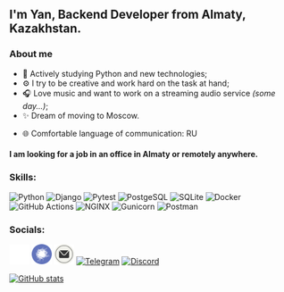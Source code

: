 ## I'm Yan, Backend Developer from Almaty, Kazakhstan.

### About me
- 📖 Actively studying Python and new technologies;
- ⚙️ I try to be creative and work hard on the task at hand;
- 🎧 Love music and want to work on a streaming audio service *(some day...)*;
- ✨ Dream of moving to Moscow.
<!-- - 💻 Right now I’m working on several pet projects, which I will soon publish on GitHub -->
- 🌐 Comfortable language of communication: RU

#### I am looking for a job in an office in Almaty or **remotely anywhere**.

### Skills:
![Python](https://img.shields.io/badge/-Python-3776AB?style=flat-square&logo=python&logoColor=white)
![Django](https://img.shields.io/badge/-Django-092E20?style=flat-square&logo=django&logoColor=white)
![Pytest](https://img.shields.io/badge/-Pytest-0A9EDC?style=flat-square&logo=pytest&logoColor=white)
![PostgeSQL](https://img.shields.io/badge/-PostgreSQL-4169E1?style=flat-square&logo=postgresql&logoColor=white)
![SQLite](https://img.shields.io/badge/-SQLite-003B57?style=flat-square&logo=sqlite&logoColor=white)
![Docker](https://img.shields.io/badge/-Docker-2496ED?style=flat-square&logo=docker&logoColor=white)
![GitHub Actions](https://img.shields.io/badge/-GitHub%20Actions-2088FF?style=flat-square&logo=github%20actions&logoColor=white)
![NGINX](https://img.shields.io/badge/-NGINX-009639?style=flat-square&logo=nginx&logoColor=white)
![Gunicorn](https://img.shields.io/badge/-gunicorn-499848?style=flat-square&logo=gunicorn&logoColor=white)
![Postman](https://img.shields.io/badge/-Postman-FF6C37?style=flat-square&logo=postman&logoColor=white)

### Socials:

<!-- Sample
<a href=""target="_blank" rel="noreferrer"><img src="" width="36" height="36" alt="" /></a>
-->

<p align="left">
<!-- GitHub -->
<a href="https://github.com/wiacze" target="_blank" rel="noreferrer"><img src="./icons/github-mark-white.svg" width="36" height="36" alt="GitHub" /></a>
<!-- Linkedin -->
<!-- <a href="https://www.linkedin.com/in/ян-языков-370793339/"target="_blank" rel="noreferrer"><img src="https://upload.wikimedia.org/wikipedia/commons/8/81/LinkedIn_icon.svg" width="36" height="36" alt="Linkedin" /></a> -->
<!-- Habr Career -->
<a href="https://career.habr.com/wiacze" target="_blank" rel="noreferrer"><img src="./icons/habr-career.svg" width="36" height="36" alt="" /></a>
<!-- Email -->
<a href="mailto:yan.yazykoff@ya.ru" target="_blank" rel="noreferrer"><img src="./icons/Email-Icon-SVG-Vector.svg" width="36" height="36" alt="YaMail" /></a>
<!-- Telegram -->
<a href="https://t.me/wiacze" target="_blank" rel="noreferrer"><img src="https://upload.wikimedia.org/wikipedia/commons/8/83/Telegram_2019_Logo.svg" width="36" height="36" alt="Telegram" /></a>
<!-- Discord -->
<a href="https://discordapp.com/users/441149722036797441/" target="_blank" rel="noreferrer"><img src="https://www.svgrepo.com/show/353655/discord-icon.svg" width="36" height="36" alt="Discord" /></a>
</p>


[![GitHub stats](https://github-readme-stats.vercel.app/api?username=wiacze&hide=contribs&show_icons=true&theme=dark)](https://github.com/anuraghazra/github-readme-stats)
